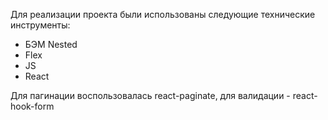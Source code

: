 Для реализации проекта были использованы следующие технические инструменты:

- БЭМ Nested
- Flex
- JS
- React

Для пагинации воспользовалась react-paginate, для валидации - react-hook-form
